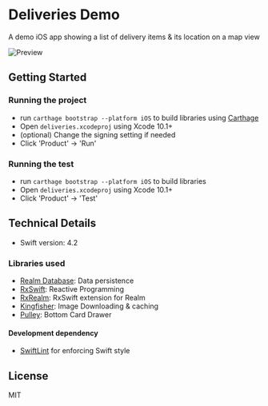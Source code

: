 # Deliveries Demo

A demo iOS app showing a list of delivery items & its location on a map view

![Preview](https://github.com/denniszxxc/deliveries_demo/blob/master/preview_deliveries.gif)

## Getting Started

### Running the project
- run `carthage bootstrap --platform iOS` to build libraries using [Carthage](https://github.com/Carthage/Carthage)
- Open `deliveries.xcodeproj` using Xcode 10.1+ 
- (optional) Change the signing setting if needed
- Click 'Product' -> 'Run'

### Running the test
- run `carthage bootstrap --platform iOS` to build libraries
- Open `deliveries.xcodeproj` using Xcode 10.1+ 
- Click 'Product' -> 'Test'

## Technical Details
- Swift version: 4.2
### Libraries used
- [Realm Database](https://github.com/realm/realm-cocoa): Data persistence
- [RxSwift](https://github.com/ReactiveX/RxSwift): Reactive Programming
- [RxRealm](https://github.com/RxSwiftCommunity/RxRealm): RxSwift extension for Realm
- [Kingfisher](https://github.com/onevcat/Kingfisher): Image Downloading & caching
- [Pulley](https://github.com/52inc/Pulley/): Bottom Card Drawer
#### Development dependency 
- [SwiftLint](https://github.com/realm/SwiftLint) for enforcing Swift style

## License 
MIT